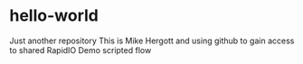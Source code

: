 # hello-world
Just another repository
This is Mike Hergott and using github to gain access to shared RapidIO Demo scripted flow

